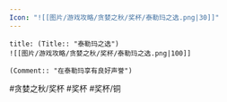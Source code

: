 ```yaml
---
Icon: "![[图片/游戏攻略/贪婪之秋/奖杯/泰勒玛之选.png|30]]"
---
```

```ad-common-bronze-trophy
title: (Title:: "泰勒玛之选")
![[图片/游戏攻略/贪婪之秋/奖杯/泰勒玛之选.png|100]]

(Comment:: "在泰勒玛享有良好声誉")
```

#贪婪之秋/奖杯 #奖杯 #奖杯/铜
